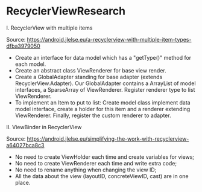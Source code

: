 # RecyclerViewResearch

I. RecyclerView with multiple items

Source: https://android.jlelse.eu/a-recyclerview-with-multiple-item-types-dfba3979050

+ Create an interface for data model which has a "getType()" method for each model.
+ Create an abstract class ViewRenderer for base view render.
+ Create a GlobalAdapter standing for base adapter (extends RecyclerView.Adapter). Our GlobalAdapter contains a ArrayList of model interfaces,
a SparseArray of ViewRenderer. Register renderer type to list ViewRenderer.
+ To implement an Item to put to list: Create model class implement data model interface, create a holder for this item and a renderer extending ViewRenderer.
Finally, register the custom renderer to adapter.

II. ViewBinder in RecyclerView

Source: https://android.jlelse.eu/simplifying-the-work-with-recyclerview-a64027bca8c3

+ No need to create ViewHolder each time and create variables for views;
+ No need to create ViewRenderer each time and write extra code;
+ No need to rename anything when changing the view ID;
+ All the data about the view (layoutID, concreteViewID, cast) are in one place.
